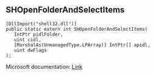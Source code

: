 ## SHOpenFolderAndSelectItems

```
[DllImport("shell32.dll")]
public static extern int SHOpenFolderAndSelectItems(
   IntPtr pidlFolder,
   uint cidl,
   [MarshalAs(UnmanagedType.LPArray)] IntPtr[] apidl,
   uint dwFlags
);
```

Microsoft documentation: [Link](https://docs.microsoft.com/en-us/windows/win32/api/shlobj_core/nf-shlobj_core-shopenfolderandselectitems)
